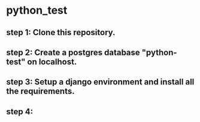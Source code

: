 # python_test
## step 1: Clone this repository.
## step 2: Create a postgres database "python-test" on localhost.
## step 3: Setup a  django environment and install all the requirements.
## step 4: 
